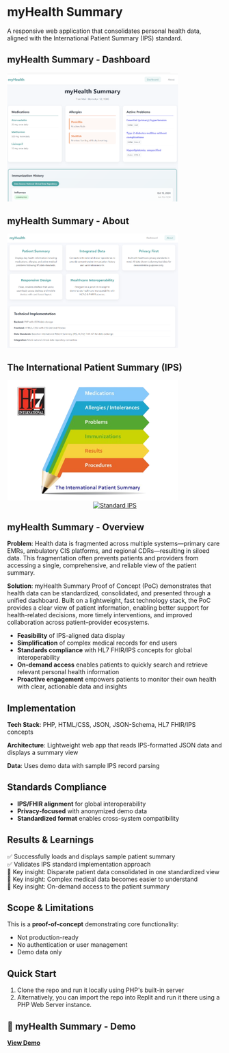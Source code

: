 # myHealth Summary 

A responsive web application that consolidates personal health data, aligned with the International Patient Summary (IPS) standard.

## myHealth Summary - Dashboard
<img src="assets/myhealth-summary.png" alt="myHealth Summary" width="400"><br>

## myHealth Summary - About
<img src="assets/about-myhealth-dashboard2.jpg" alt="About myHealth Dashboard" width="400">

## The International Patient Summary (IPS)
<img src="assets/myhealth-ips-preview.png" alt="mHealth IPS dataset" width="400">

<center>
<a href="https://international-patient-summary.net/" target="_blank"><img src="https://img.shields.io/badge/Standard-IPS-blue" alt="Standard IPS"></a>
</center>

## myHealth Summary - Overview

**Problem**: Health data is fragmented across multiple systems—primary care EMRs, ambulatory CIS platforms, and regional CDRs—resulting in siloed data. This fragmentation often prevents patients and providers from accessing a single, comprehensive, and reliable view of the patient summary.

**Solution**: myHealth Summary Proof of Concept (PoC) demonstrates that health data can be standardized, consolidated, and presented through a unified dashboard. Built on a lightweight, fast technology stack, the PoC provides a clear view of patient information, enabling better support for health-related decisions, more timely interventions, and improved collaboration across patient–provider ecosystems.
- **Feasibility** of IPS-aligned data display 
- **Simplification** of complex medical records for end users
- **Standards compliance** with HL7 FHIR/IPS concepts for global interoperability
- **On-demand access** enables patients to quickly search and retrieve relevant personal health information
- **Proactive engagement** empowers patients to monitor their own health with clear, actionable data and insights

## Implementation

**Tech Stack**: PHP, HTML/CSS, JSON, JSON-Schema, HL7 FHIR/IPS concepts

**Architecture**: Lightweight web app that reads IPS-formatted JSON data and displays a summary view

**Data**: Uses demo data with sample IPS record parsing 

## Standards Compliance

- **IPS/FHIR alignment** for global interoperability
- **Privacy-focused** with anonymized demo data
- **Standardized format** enables cross-system compatibility

## Results & Learnings

:white_check_mark: Successfully loads and displays sample patient summary  
:white_check_mark: Validates IPS standard implementation approach  
:memo: Key insight: Disparate patient data consolidated in one standardized view<br>
:memo: Key insight: Complex medical data becomes easier to understand<br>
:memo: Key insight: On-demand access to the patient summary<br>

## Scope & Limitations

This is a **proof-of-concept** demonstrating core functionality:
- Not production-ready
- No authentication or user management
- Demo data only

## Quick Start
1. Clone the repo and run it locally using PHP's built-in server
2. Alternatively, you can import the repo into Replit and run it there using a PHP Web Server instance.

## 🏥 myHealth Summary - Demo
**[View Demo](https://a82407ba-32f6-4ee2-b19e-d9080458a301-00-q4pvso6m5p7i.worf.replit.dev/)**

